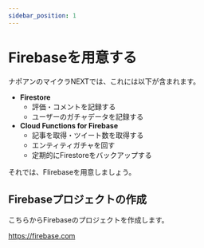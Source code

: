 ```yaml
---
sidebar_position: 1
---
```


# Firebaseを用意する

ナポアンのマイクラNEXTでは、これには以下が含まれます。

- **Firestore**
  - 評価・コメントを記録する
  - ユーザーのガチャデータを記録する
- **Cloud Functions for Firebase**
  - 記事を取得・ツイート数を取得する
  - エンティティガチャを回す
  - 定期的にFirestoreをバックアップする

それでは、FIirebaseを用意しましょう。

## Firebaseプロジェクトの作成

こちらからFirebaseのプロジェクトを作成します。

https://firebase.com
